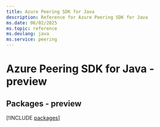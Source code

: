 ```yaml
---
title: Azure Peering SDK for Java
description: Reference for Azure Peering SDK for Java
ms.date: 06/02/2025
ms.topic: reference
ms.devlang: java
ms.service: peering
---
```

# Azure Peering SDK for Java - preview
## Packages - preview
[!INCLUDE [packages](peering-index.md)]